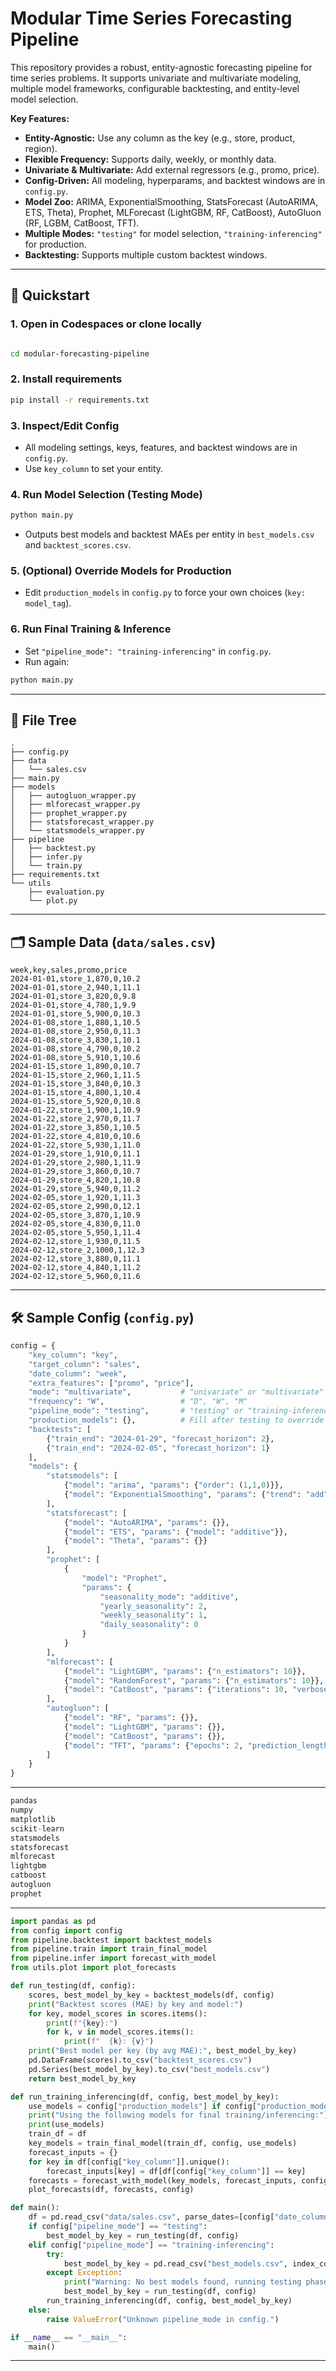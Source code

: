 # Modular Time Series Forecasting Pipeline

This repository provides a robust, entity-agnostic forecasting pipeline for time series problems. It supports univariate and multivariate modeling, multiple model frameworks, configurable backtesting, and entity-level model selection.

**Key Features:**

- **Entity-Agnostic:** Use any column as the key (e.g., store, product, region).
- **Flexible Frequency:** Supports daily, weekly, or monthly data.
- **Univariate & Multivariate:** Add external regressors (e.g., promo, price).
- **Config-Driven:** All modeling, hyperparams, and backtest windows are in `config.py`.
- **Model Zoo:** ARIMA, ExponentialSmoothing, StatsForecast (AutoARIMA, ETS, Theta), Prophet, MLForecast (LightGBM, RF, CatBoost), AutoGluon (RF, LGBM, CatBoost, TFT).
- **Multiple Modes:** `"testing"` for model selection, `"training-inferencing"` for production.
- **Backtesting:** Supports multiple custom backtest windows.

---

## 🚀 Quickstart

### 1. Open in Codespaces or clone locally

```bash

cd modular-forecasting-pipeline
```

### 2. Install requirements

```bash
pip install -r requirements.txt
```

### 3. Inspect/Edit Config

- All modeling settings, keys, features, and backtest windows are in `config.py`.
- Use `key_column` to set your entity.

### 4. Run Model Selection (Testing Mode)

```bash
python main.py
```

- Outputs best models and backtest MAEs per entity in `best_models.csv` and `backtest_scores.csv`.

### 5. (Optional) Override Models for Production

- Edit `production_models` in `config.py` to force your own choices (`key: model_tag`).

### 6. Run Final Training & Inference

- Set `"pipeline_mode": "training-inferencing"` in `config.py`.
- Run again:

```bash
python main.py
```

---

## 📁 File Tree

```
.
├── config.py
├── data
│   └── sales.csv
├── main.py
├── models
│   ├── autogluon_wrapper.py
│   ├── mlforecast_wrapper.py
│   ├── prophet_wrapper.py
│   ├── statsforecast_wrapper.py
│   └── statsmodels_wrapper.py
├── pipeline
│   ├── backtest.py
│   ├── infer.py
│   └── train.py
├── requirements.txt
└── utils
    ├── evaluation.py
    └── plot.py
```

---

## 🗂️ Sample Data (`data/sales.csv`)

```csv
week,key,sales,promo,price
2024-01-01,store_1,870,0,10.2
2024-01-01,store_2,940,1,11.1
2024-01-01,store_3,820,0,9.8
2024-01-01,store_4,780,1,9.9
2024-01-01,store_5,900,0,10.3
2024-01-08,store_1,880,1,10.5
2024-01-08,store_2,950,0,11.3
2024-01-08,store_3,830,1,10.1
2024-01-08,store_4,790,0,10.2
2024-01-08,store_5,910,1,10.6
2024-01-15,store_1,890,0,10.7
2024-01-15,store_2,960,1,11.5
2024-01-15,store_3,840,0,10.3
2024-01-15,store_4,800,1,10.4
2024-01-15,store_5,920,0,10.8
2024-01-22,store_1,900,1,10.9
2024-01-22,store_2,970,0,11.7
2024-01-22,store_3,850,1,10.5
2024-01-22,store_4,810,0,10.6
2024-01-22,store_5,930,1,11.0
2024-01-29,store_1,910,0,11.1
2024-01-29,store_2,980,1,11.9
2024-01-29,store_3,860,0,10.7
2024-01-29,store_4,820,1,10.8
2024-01-29,store_5,940,0,11.2
2024-02-05,store_1,920,1,11.3
2024-02-05,store_2,990,0,12.1
2024-02-05,store_3,870,1,10.9
2024-02-05,store_4,830,0,11.0
2024-02-05,store_5,950,1,11.4
2024-02-12,store_1,930,0,11.5
2024-02-12,store_2,1000,1,12.3
2024-02-12,store_3,880,0,11.1
2024-02-12,store_4,840,1,11.2
2024-02-12,store_5,960,0,11.6
```

---

## 🛠️ Sample Config (`config.py`)

```python
config = {
    "key_column": "key",
    "target_column": "sales",
    "date_column": "week",
    "extra_features": ["promo", "price"],
    "mode": "multivariate",           # "univariate" or "multivariate"
    "frequency": "W",                 # "D", "W", "M"
    "pipeline_mode": "testing",       # "testing" or "training-inferencing"
    "production_models": {},          # Fill after testing to override best models
    "backtests": [
        {"train_end": "2024-01-29", "forecast_horizon": 2},
        {"train_end": "2024-02-05", "forecast_horizon": 1}
    ],
    "models": {
        "statsmodels": [
            {"model": "arima", "params": {"order": (1,1,0)}},
            {"model": "ExponentialSmoothing", "params": {"trend": "add", "seasonal": "add", "seasonal_periods": 4}}
        ],
        "statsforecast": [
            {"model": "AutoARIMA", "params": {}},
            {"model": "ETS", "params": {"model": "additive"}},
            {"model": "Theta", "params": {}}
        ],
        "prophet": [
            {
                "model": "Prophet",
                "params": {
                    "seasonality_mode": "additive",
                    "yearly_seasonality": 2,
                    "weekly_seasonality": 1,
                    "daily_seasonality": 0
                }
            }
        ],
        "mlforecast": [
            {"model": "LightGBM", "params": {"n_estimators": 10}},
            {"model": "RandomForest", "params": {"n_estimators": 10}},
            {"model": "CatBoost", "params": {"iterations": 10, "verbose": 0}}
        ],
        "autogluon": [
            {"model": "RF", "params": {}},
            {"model": "LightGBM", "params": {}},
            {"model": "CatBoost", "params": {}},
            {"model": "TFT", "params": {"epochs": 2, "prediction_length": 2}}
        ]
    }
}
```

---

```python name=requirements.txt
pandas
numpy
matplotlib
scikit-learn
statsmodels
statsforecast
mlforecast
lightgbm
catboost
autogluon
prophet
```

---

```python name=main.py
import pandas as pd
from config import config
from pipeline.backtest import backtest_models
from pipeline.train import train_final_model
from pipeline.infer import forecast_with_model
from utils.plot import plot_forecasts

def run_testing(df, config):
    scores, best_model_by_key = backtest_models(df, config)
    print("Backtest scores (MAE) by key and model:")
    for key, model_scores in scores.items():
        print(f"{key}:")
        for k, v in model_scores.items():
            print(f"  {k}: {v}")
    print("Best model per key (by avg MAE):", best_model_by_key)
    pd.DataFrame(scores).to_csv("backtest_scores.csv")
    pd.Series(best_model_by_key).to_csv("best_models.csv")
    return best_model_by_key

def run_training_inferencing(df, config, best_model_by_key):
    use_models = config["production_models"] if config["production_models"] else best_model_by_key
    print("Using the following models for final training/inferencing:")
    print(use_models)
    train_df = df
    key_models = train_final_model(train_df, config, use_models)
    forecast_inputs = {}
    for key in df[config["key_column"]].unique():
        forecast_inputs[key] = df[df[config["key_column"]] == key]
    forecasts = forecast_with_model(key_models, forecast_inputs, config)
    plot_forecasts(df, forecasts, config)

def main():
    df = pd.read_csv("data/sales.csv", parse_dates=[config["date_column"]])
    if config["pipeline_mode"] == "testing":
        best_model_by_key = run_testing(df, config)
    elif config["pipeline_mode"] == "training-inferencing":
        try:
            best_model_by_key = pd.read_csv("best_models.csv", index_col=0, squeeze=True).to_dict()
        except Exception:
            print("Warning: No best models found, running testing phase first.")
            best_model_by_key = run_testing(df, config)
        run_training_inferencing(df, config, best_model_by_key)
    else:
        raise ValueError("Unknown pipeline_mode in config.")

if __name__ == "__main__":
    main()
```


---

